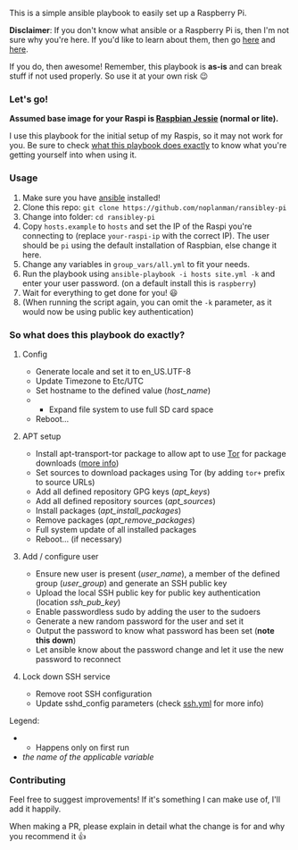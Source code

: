 This is a simple ansible playbook to easily set up a Raspberry Pi.

**Disclaimer**: If you don't know what ansible or a Raspberry Pi is, then I'm not sure why you're here. If you'd like to learn about them, then go [here](https://ansible.com "Ansible") and [here](https://www.raspberrypi.org/ "Raspberry Pi").

If you do, then awesome! Remember, this playbook is **as-is** and can break stuff if not used properly. So use it at your own risk :wink:

### Let's go!

**Assumed base image for your Raspi is [Raspbian Jessie](https://www.raspberrypi.org/downloads/raspbian/ "Raspian Downloads") (normal or lite).**

I use this playbook for the initial setup of my Raspis, so it may not work for you.
Be sure to check [what this playbook does exactly](#so-what-does-this-playbook-do-exactly "What's happening here...") to know what you're getting yourself into when using it.

### Usage
1. Make sure you have [ansible](https://ansible.com "Ansible") installed!
1. Clone this repo: `git clone https://github.com/noplanman/ransibley-pi`
1. Change into folder: `cd ransibley-pi`
1. Copy `hosts.example` to `hosts` and set the IP of the Raspi you're connecting to (replace `your-raspi-ip` with the correct IP). The user should be `pi` using the default installation of Raspbian, else change it here.
1. Change any variables in `group_vars/all.yml` to fit your needs.
1. Run the playbook using `ansible-playbook -i hosts site.yml -k` and enter your user password. (on a default install this is `raspberry`)
1. Wait for everything to get done for you! :smiley:
1. (When running the script again, you can omit the `-k` parameter, as it would now be using public key authentication)

### So what does this playbook do exactly?
1. Config
    - Generate locale and set it to en_US.UTF-8
    - Update Timezone to Etc/UTC
    - Set hostname to the defined value (*host_name*)
    - * Expand file system to use full SD card space
    - Reboot...

1. APT setup
    - Install apt-transport-tor package to allow apt to use [Tor](https://www.torproject.org/ "The Onion Router") for package downloads ([more info](http://people.skolelinux.org/pere/blog/Always_download_Debian_packages_using_Tor___the_simple_recipe.html "Downloading packages using Tor"))
    - Set sources to download packages using Tor (by adding `tor+` prefix to source URLs)
    - Add all defined repository GPG keys (*apt_keys*)
    - Add all defined repository sources (*apt_sources*)
    - Install packages (*apt_install_packages*)
    - Remove packages (*apt_remove_packages*)
    - Full system update of all installed packages
    - Reboot... (if necessary)

1. Add / configure user
    - Ensure new user is present (*user_name*), a member of the defined group (*user_group*) and generate an SSH public key
    - Upload the local SSH public key for public key authentication (location *ssh_pub_key*)
    - Enable passwordless sudo by adding the user to the sudoers
    - Generate a new random password for the user and set it
    - Output the password to know what password has been set (**note this down**)
    - Let ansible know about the password change and let it use the new password to reconnect

1. Lock down SSH service
    - Remove root SSH configuration
    - Update sshd_config parameters (check [ssh.yml](https://github.com/noplanman/ransibley-pi/blob/master/roles/common/tasks/ssh.yml "View File") for more info)

Legend:
- * Happens only on first run
- *the name of the applicable variable*

### Contributing

Feel free to suggest improvements! If it's something I can make use of, I'll add it happily.

When making a PR, please explain in detail what the change is for and why you recommend it :+1:
